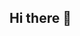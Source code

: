 ## Hi there 👋

<!--
**Sylnzy/Sylnzy** is a ✨ _special_ ✨ repository because its `README.md` (this file) appears on your GitHub profile.

Here are some ideas to get you started:

- 🔭 I’m currently working on Money count app android
- 🌱 I’m currently learning Android development
- 👯 I’m looking to collaborate on android app project
- 🤔 I’m looking for help with android app 
- 💬 Ask me about food
- 📫 How to reach me:  mhasanudin317@gmail.com
- 😄 Pronouns: Maul
- ⚡ Fun fact: i like food
-->
